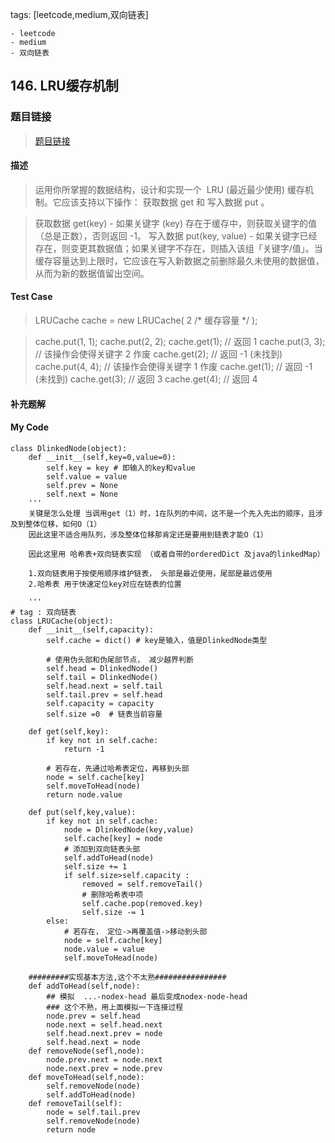 tags: [leetcode,medium,双向链表]

	- leetcode
	- medium
	- 双向链表

## 146. LRU缓存机制
### 题目链接
> [题目链接](https://leetcode-cn.com/problems/lru-cache/submissions/)

#### 描述
> 运用你所掌握的数据结构，设计和实现一个  LRU (最近最少使用) 缓存机制。它应该支持以下操作： 获取数据 get 和 写入数据 put 。

> 获取数据 get(key) - 如果关键字 (key) 存在于缓存中，则获取关键字的值（总是正数），否则返回 -1。
写入数据 put(key, value) - 如果关键字已经存在，则变更其数据值；如果关键字不存在，则插入该组「关键字/值」。当缓存容量达到上限时，它应该在写入新数据之前删除最久未使用的数据值，从而为新的数据值留出空间。


#### Test Case
> LRUCache cache = new LRUCache( 2 /* 缓存容量 */ );

> cache.put(1, 1);
cache.put(2, 2);
cache.get(1);       // 返回  1
cache.put(3, 3);    // 该操作会使得关键字 2 作废
cache.get(2);       // 返回 -1 (未找到)
cache.put(4, 4);    // 该操作会使得关键字 1 作废
cache.get(1);       // 返回 -1 (未找到)
cache.get(3);       // 返回  3
cache.get(4);       // 返回  4


#### 补充题解
#### My Code
```
class DlinkedNode(object):
    def __init__(self,key=0,value=0):
		self.key = key # 即输入的key和value
		self.value = value
		self.prev = None
		self.next = None
    '''
    关键是怎么处理 当调用get（1）时，1在队列的中间，这不是一个先入先出的顺序，且涉及到整体位移，如何O（1）
    因此这里不适合用队列，涉及整体位移那肯定还是要用到链表才能O（1）

    因此这里用 哈希表+双向链表实现 （或者自带的orderedDict 及java的linkedMap）

    1.双向链表用于按使用顺序维护链表， 头部是最近使用，尾部是最远使用
    2.哈希表 用于快速定位key对应在链表的位置

    '''
# tag : 双向链表
class LRUCache(object):
	def __init__(self,capacity):
		self.cache = dict() # key是输入，值是DlinkedNode类型

		# 使用伪头部和伪尾部节点， 减少越界判断
		self.head = DlinkedNode()
		self.tail = DlinkedNode()
		self.head.next = self.tail
		self.tail.prev = self.head
		self.capacity = capacity
		self.size =0  # 链表当前容量

	def get(self,key):
		if key not in self.cache:
			return -1

		# 若存在，先通过哈希表定位，再移到头部
		node = self.cache[key]
		self.moveToHead(node)
		return node.value

	def put(self,key,value):
		if key not in self.cache:
			node = DlinkedNode(key,value)
			self.cache[key] = node
			# 添加到双向链表头部
			self.addToHead(node)
			self.size += 1
			if self.size>self.capacity :
				removed = self.removeTail()
				# 删除哈希表中项
				self.cache.pop(removed.key)
				self.size -= 1
		else:
			# 若存在， 定位->再覆盖值->移动到头部
			node = self.cache[key]
			node.value = value
			self.moveToHead(node)

	#########实现基本方法,这个不太熟################
	def addToHead(self,node): 
		## 模拟  ...-nodex-head 最后变成nodex-node-head
		### 这个不熟，用上面模拟一下连接过程
		node.prev = self.head
		node.next = self.head.next
		self.head.next.prev = node
		self.head.next = node
	def removeNode(sefl,node):
		node.prev.next = node.next
		node.next.prev = node.prev
	def moveToHead(self,node):
		self.removeNode(node)
		self.addToHead(node)
	def removeTail(self):
		node = self.tail.prev
		self.removeNode(node)
		return node
```
